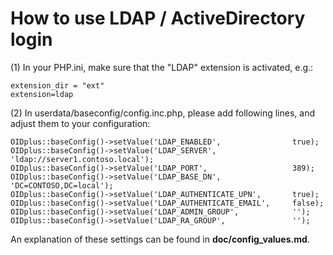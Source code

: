 
How to use LDAP / ActiveDirectory login
=======================================

(1) In your PHP.ini, make sure that the "LDAP" extension is activated, e.g.:

	extension_dir = "ext"
	extension=ldap

(2) In userdata/baseconfig/config.inc.php, please add following lines,
and adjust them to your configuration:

	OIDplus::baseConfig()->setValue('LDAP_ENABLED',                true);
	OIDplus::baseConfig()->setValue('LDAP_SERVER',                 'ldap://server1.contoso.local');
	OIDplus::baseConfig()->setValue('LDAP_PORT',                   389);
	OIDplus::baseConfig()->setValue('LDAP_BASE_DN',                'DC=CONTOSO,DC=local');
	OIDplus::baseConfig()->setValue('LDAP_AUTHENTICATE_UPN',       true);
	OIDplus::baseConfig()->setValue('LDAP_AUTHENTICATE_EMAIL',     false);
	OIDplus::baseConfig()->setValue('LDAP_ADMIN_GROUP',            '');
	OIDplus::baseConfig()->setValue('LDAP_RA_GROUP',               '');

An explanation of these settings can be found in **doc/config_values.md**.
